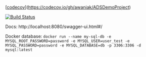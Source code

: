 [[codecov](https://codecov.io/gh/awaniak/ADSDemoProject/branch/master/graphs/badge.svg)](https://codecov.io/gh/awaniak/ADSDemoProject)

[![Build Status](https://travis-ci.com/awaniak/ADSDemoProject.svg?branch=master)](https://travis-ci.com/awaniak/ADSDemoProject)

Docs: http://localhost:8080/swagger-ui.html#/

Docker database: 
`
docker run --name my-sql-db -e MYSQL_ROOT_PASSWORD=password -e MYSQL_USER=user_test -e MYSQL_PASSWORD=password -e MYSQL_DATABASE=db -p 3306:3306 -d mysql:latest
`
